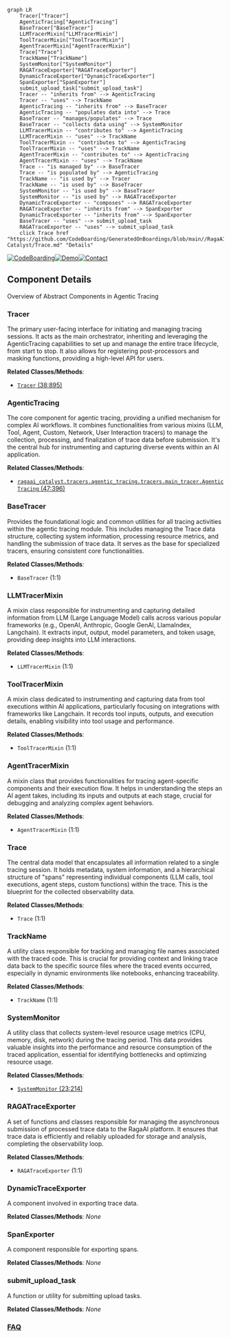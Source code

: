 ```mermaid
graph LR
    Tracer["Tracer"]
    AgenticTracing["AgenticTracing"]
    BaseTracer["BaseTracer"]
    LLMTracerMixin["LLMTracerMixin"]
    ToolTracerMixin["ToolTracerMixin"]
    AgentTracerMixin["AgentTracerMixin"]
    Trace["Trace"]
    TrackName["TrackName"]
    SystemMonitor["SystemMonitor"]
    RAGATraceExporter["RAGATraceExporter"]
    DynamicTraceExporter["DynamicTraceExporter"]
    SpanExporter["SpanExporter"]
    submit_upload_task["submit_upload_task"]
    Tracer -- "inherits from" --> AgenticTracing
    Tracer -- "uses" --> TrackName
    AgenticTracing -- "inherits from" --> BaseTracer
    AgenticTracing -- "populates data into" --> Trace
    BaseTracer -- "manages/populates" --> Trace
    BaseTracer -- "collects data using" --> SystemMonitor
    LLMTracerMixin -- "contributes to" --> AgenticTracing
    LLMTracerMixin -- "uses" --> TrackName
    ToolTracerMixin -- "contributes to" --> AgenticTracing
    ToolTracerMixin -- "uses" --> TrackName
    AgentTracerMixin -- "contributes to" --> AgenticTracing
    AgentTracerMixin -- "uses" --> TrackName
    Trace -- "is managed by" --> BaseTracer
    Trace -- "is populated by" --> AgenticTracing
    TrackName -- "is used by" --> Tracer
    TrackName -- "is used by" --> BaseTracer
    SystemMonitor -- "is used by" --> BaseTracer
    SystemMonitor -- "is used by" --> RAGATraceExporter
    DynamicTraceExporter -- "composes" --> RAGATraceExporter
    RAGATraceExporter -- "inherits from" --> SpanExporter
    DynamicTraceExporter -- "inherits from" --> SpanExporter
    BaseTracer -- "uses" --> submit_upload_task
    RAGATraceExporter -- "uses" --> submit_upload_task
    click Trace href "https://github.com/CodeBoarding/GeneratedOnBoardings/blob/main//RagaAI-Catalyst/Trace.md" "Details"
```
[![CodeBoarding](https://img.shields.io/badge/Generated%20by-CodeBoarding-9cf?style=flat-square)](https://github.com/CodeBoarding/GeneratedOnBoardings)[![Demo](https://img.shields.io/badge/Try%20our-Demo-blue?style=flat-square)](https://www.codeboarding.org/demo)[![Contact](https://img.shields.io/badge/Contact%20us%20-%20contact@codeboarding.org-lightgrey?style=flat-square)](mailto:contact@codeboarding.org)

## Component Details

Overview of Abstract Components in Agentic Tracing

### Tracer
The primary user-facing interface for initiating and managing tracing sessions. It acts as the main orchestrator, inheriting and leveraging the AgenticTracing capabilities to set up and manage the entire trace lifecycle, from start to stop. It also allows for registering post-processors and masking functions, providing a high-level API for users.


**Related Classes/Methods**:

- <a href="https://github.com/raga-ai-hub/RagaAI-Catalyst/blob/master/ragaai_catalyst/tracers/tracer.py#L38-L895" target="_blank" rel="noopener noreferrer">`Tracer` (38:895)</a>


### AgenticTracing
The core component for agentic tracing, providing a unified mechanism for complex AI workflows. It combines functionalities from various mixins (LLM, Tool, Agent, Custom, Network, User Interaction tracers) to manage the collection, processing, and finalization of trace data before submission. It's the central hub for instrumenting and capturing diverse events within an AI application.


**Related Classes/Methods**:

- <a href="https://github.com/raga-ai-hub/RagaAI-Catalyst/blob/master/ragaai_catalyst/tracers/agentic_tracing/tracers/main_tracer.py#L47-L396" target="_blank" rel="noopener noreferrer">`ragaai_catalyst.tracers.agentic_tracing.tracers.main_tracer.AgenticTracing` (47:396)</a>


### BaseTracer
Provides the foundational logic and common utilities for all tracing activities within the agentic tracing module. This includes managing the Trace data structure, collecting system information, processing resource metrics, and handling the submission of trace data. It serves as the base for specialized tracers, ensuring consistent core functionalities.


**Related Classes/Methods**:

- `BaseTracer` (1:1)


### LLMTracerMixin
A mixin class responsible for instrumenting and capturing detailed information from LLM (Large Language Model) calls across various popular frameworks (e.g., OpenAI, Anthropic, Google GenAI, LlamaIndex, Langchain). It extracts input, output, model parameters, and token usage, providing deep insights into LLM interactions.


**Related Classes/Methods**:

- `LLMTracerMixin` (1:1)


### ToolTracerMixin
A mixin class dedicated to instrumenting and capturing data from tool executions within AI applications, particularly focusing on integrations with frameworks like Langchain. It records tool inputs, outputs, and execution details, enabling visibility into tool usage and performance.


**Related Classes/Methods**:

- `ToolTracerMixin` (1:1)


### AgentTracerMixin
A mixin class that provides functionalities for tracing agent-specific components and their execution flow. It helps in understanding the steps an AI agent takes, including its inputs and outputs at each stage, crucial for debugging and analyzing complex agent behaviors.


**Related Classes/Methods**:

- `AgentTracerMixin` (1:1)


### Trace
The central data model that encapsulates all information related to a single tracing session. It holds metadata, system information, and a hierarchical structure of "spans" representing individual components (LLM calls, tool executions, agent steps, custom functions) within the trace. This is the blueprint for the collected observability data.


**Related Classes/Methods**:

- `Trace` (1:1)


### TrackName
A utility class responsible for tracking and managing file names associated with the traced code. This is crucial for providing context and linking trace data back to the specific source files where the traced events occurred, especially in dynamic environments like notebooks, enhancing traceability.


**Related Classes/Methods**:

- `TrackName` (1:1)


### SystemMonitor
A utility class that collects system-level resource usage metrics (CPU, memory, disk, network) during the tracing period. This data provides valuable insights into the performance and resource consumption of the traced application, essential for identifying bottlenecks and optimizing resource usage.


**Related Classes/Methods**:

- <a href="https://github.com/raga-ai-hub/RagaAI-Catalyst/blob/master/ragaai_catalyst/tracers/agentic_tracing/utils/system_monitor.py#L23-L214" target="_blank" rel="noopener noreferrer">`SystemMonitor` (23:214)</a>


### RAGATraceExporter
A set of functions and classes responsible for managing the asynchronous submission of processed trace data to the RagaAI platform. It ensures that trace data is efficiently and reliably uploaded for storage and analysis, completing the observability loop.


**Related Classes/Methods**:

- `RAGATraceExporter` (1:1)


### DynamicTraceExporter
A component involved in exporting trace data.


**Related Classes/Methods**: _None_

### SpanExporter
A component responsible for exporting spans.


**Related Classes/Methods**: _None_

### submit_upload_task
A function or utility for submitting upload tasks.


**Related Classes/Methods**: _None_



### [FAQ](https://github.com/CodeBoarding/GeneratedOnBoardings/tree/main?tab=readme-ov-file#faq)